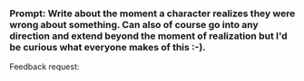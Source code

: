 ### Prompt: Write about the moment a character realizes they were wrong about something. Can also of course go into any direction and extend beyond the moment of realization but I'd be curious what everyone makes of this :-).


Feedback request: 



